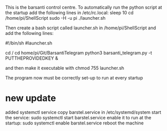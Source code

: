This is the barsanti control centre.
To automatically run the python script at the startup add the following lines in /etc/rc.local:
sleep 10
cd /home/pi/ShellScript
sudo -H -u pi ./launcher.sh

Then create a bash script called launcher.sh in /home/pi/ShellScript and add the following lines:

#!/bin/sh
#launcher.sh

cd /
cd home/pi/Git/BarsantiTelegram
python3 barsanti_telegram.py -t PUTTHEPROVIDEDKEY &

and then make it executable with chmod 755 launcher.sh

The program now must be correctly set-up to run at every startup

# new update
added systemctl service
copy barstel.service in /etc/systemd/system
start the service: sudo systemctl start barstel.service
enable it to run at the startup: sudo systemctl enable barstel.service
reboot the machine


